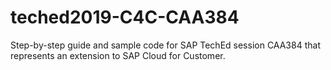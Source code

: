 # teched2019-C4C-CAA384
Step-by-step guide and sample code for SAP TechEd session CAA384 that represents an extension to SAP Cloud for Customer.
